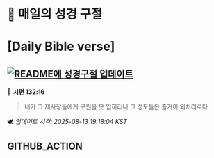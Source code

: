# 🙏 매일의 성경 구절
# [Daily Bible verse]
## [![README에 성경구절 업데이트](https://github.com/DONGSUKA/first_test/actions/workflows/update-readme-bible.yml/badge.svg)](https://github.com/DONGSUKA/first_test/actions/workflows/update-readme-bible.yml)
<!-- START_BIBLE_VERSE -->
📖 **시편 132:16**
> 내가 그 제사장들에게 구원을 옷 입히리니 그 성도들은 즐거이 외치리로다

🕊️ _업데이트 시각: 2025-08-13 19:18:04 KST_
  <!-- END_BIBLE_VERSE -->
## GITHUB_ACTION
